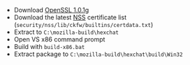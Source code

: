  * Download [OpenSSL 1.0.1g](http://www.openssl.org/source/openssl-1.0.1g.tar.gz)
 * Download the latest [NSS](http://hg.mozilla.org/mozilla-central/) certificate list (`security/nss/lib/ckfw/builtins/certdata.txt`)
 * Extract to `C:\mozilla-build\hexchat`
 * Open VS x86 command prompt
 * Build with `build-x86.bat`
 * Extract package to `C:\mozilla-build\hexchat\build\Win32`
